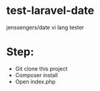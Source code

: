 # test-laravel-date
 jenssengers/date vi lang tester

# Step:
- Git clone this project
- Composer install
- Open index.php
